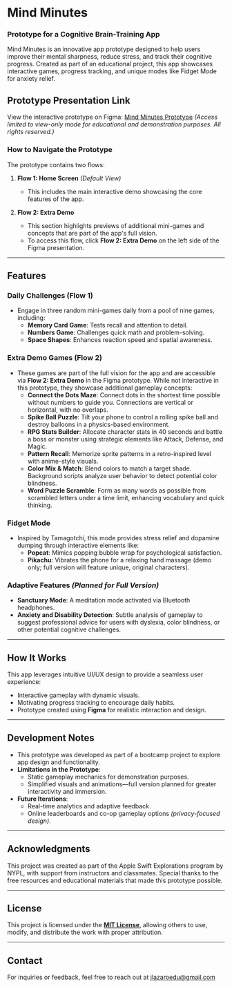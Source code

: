 # **Mind Minutes**

### **Prototype for a Cognitive Brain-Training App**

Mind Minutes is an innovative app prototype designed to help users improve their mental sharpness, reduce stress, and track their cognitive progress. Created as part of an educational project, this app showcases interactive games, progress tracking, and unique modes like Fidget Mode for anxiety relief.

## **Prototype Presentation Link**
View the interactive prototype on Figma: [Mind Minutes Prototype](https://www.figma.com/proto/bRJThGuOCvcQZxclXayvGY/Mind-Minutes---Preserved?node-id=4-2&node-type=canvas&t=EpyxJUc6Ul0bGyet-1&scaling=scale-down&content-scaling=fixed&page-id=0%3A1&starting-point-node-id=4%3A2&show-proto-sidebar=1)
*(Access limited to view-only mode for educational and demonstration purposes. All rights reserved.)*

### **How to Navigate the Prototype**
The prototype contains two flows:
1. **Flow 1: Home Screen** *(Default View)*  
   - This includes the main interactive demo showcasing the core features of the app.  

2. **Flow 2: Extra Demo**  
   - This section highlights previews of additional mini-games and concepts that are part of the app's full vision.  
   - To access this flow, click **Flow 2: Extra Demo** on the left side of the Figma presentation.

---

## **Features**

### **Daily Challenges (Flow 1)**
- Engage in three random mini-games daily from a pool of nine games, including:
  - **Memory Card Game**: Tests recall and attention to detail.
  - **Numbers Game**: Challenges quick math and problem-solving.
  - **Space Shapes**: Enhances reaction speed and spatial awareness.

### **Extra Demo Games (Flow 2)**
- These games are part of the full vision for the app and are accessible via **Flow 2: Extra Demo** in the Figma prototype. While not interactive in this prototype, they showcase additional gameplay concepts:
  - **Connect the Dots Maze**: Connect dots in the shortest time possible without numbers to guide you. Connections are vertical or horizontal, with no overlaps.
  - **Spike Ball Puzzle**: Tilt your phone to control a rolling spike ball and destroy balloons in a physics-based environment.
  - **RPG Stats Builder**: Allocate character stats in 40 seconds and battle a boss or monster using strategic elements like Attack, Defense, and Magic.
  - **Pattern Recall**: Memorize sprite patterns in a retro-inspired level with anime-style visuals.
  - **Color Mix & Match**: Blend colors to match a target shade. Background scripts analyze user behavior to detect potential color blindness.
  - **Word Puzzle Scramble**: Form as many words as possible from scrambled letters under a time limit, enhancing vocabulary and quick thinking.

### **Fidget Mode**
- Inspired by Tamagotchi, this mode provides stress relief and dopamine dumping through interactive elements like:
  - **Popcat**: Mimics popping bubble wrap for psychological satisfaction.
  - **Pikachu**: Vibrates the phone for a relaxing hand massage (demo only; full version will feature unique, original characters).

### **Adaptive Features** *(Planned for Full Version)*
- **Sanctuary Mode**: A meditation mode activated via Bluetooth headphones.
- **Anxiety and Disability Detection**: Subtle analysis of gameplay to suggest professional advice for users with dyslexia, color blindness, or other potential cognitive challenges.

---

## **How It Works**
This app leverages intuitive UI/UX design to provide a seamless user experience:
- Interactive gameplay with dynamic visuals.
- Motivating progress tracking to encourage daily habits.
- Prototype created using **Figma** for realistic interaction and design.

---

## **Development Notes**
- This prototype was developed as part of a bootcamp project to explore app design and functionality.
- **Limitations in the Prototype**:
  - Static gameplay mechanics for demonstration purposes.
  - Simplified visuals and animations—full version planned for greater interactivity and immersion.
- **Future Iterations**:
  - Real-time analytics and adaptive feedback.
  - Online leaderboards and co-op gameplay options *(privacy-focused design)*.

---

## **Acknowledgments**
This project was created as part of the Apple Swift Explorations program by NYPL, with support from instructors and classmates. Special thanks to the free resources and educational materials that made this prototype possible.

---

## **License**
This project is licensed under the **[MIT License](LICENSE)**, allowing others to use, modify, and distribute the work with proper attribution.

---

## **Contact**
For inquiries or feedback, feel free to reach out at jlazaroedu@gmail.com
